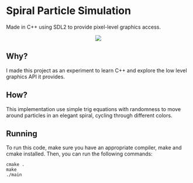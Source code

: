 # Spiral Particle Simulation

Made in C++ using SDL2 to provide pixel-level graphics access.

<div align="center">

![](Demo.gif)

</div>

## Why?

I made this project as an experiment to learn C++ and explore the low level graphics API it provides.

## How?

This implementation use simple trig equations with randomness to move around particles in an elegant spiral, cycling through different colors.

## Running

To run this code, make sure you have an appropriate compiler, make and cmake installed. Then, you can run the following commands:

```
cmake .
make
./main
```
